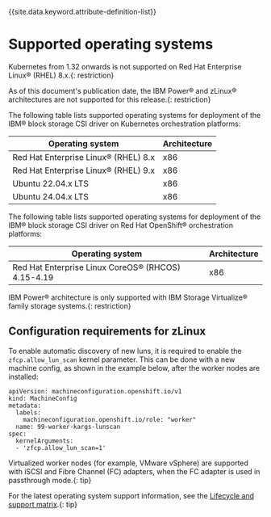 
{{site.data.keyword.attribute-definition-list}}

# Supported operating systems

Kubernetes from 1.32 onwards is not supported on Red Hat Enterprise Linux® (RHEL) 8.x.{: restriction}

As of this document's publication date, the IBM Power® and zLinux® architectures are not supported for this release.{: restriction}

The following table lists supported operating systems for deployment of the IBM® block storage CSI driver on Kubernetes orchestration platforms:

| Operating system                                     |Architecture|
|------------------------------------------------------|------------|
| Red Hat Enterprise Linux® (RHEL) 8.x                 |x86|
| Red Hat Enterprise Linux® (RHEL) 9.x                 |x86|
| Ubuntu 22.04.x LTS                                   |x86|
| Ubuntu 24.04.x LTS                                   |x86|

The following table lists supported operating systems for deployment of the IBM® block storage CSI driver on Red Hat OpenShift® orchestration platforms:

| Operating system                                     |Architecture           |
|------------------------------------------------------|-----------------------|
| Red Hat Enterprise Linux CoreOS® (RHCOS) 4.15-4.19   |x86|

IBM Power® architecture is only supported with IBM Storage Virtualize® family storage systems.{: restriction}

## Configuration requirements for zLinux

To enable automatic discovery of new luns, it is required to enable the `zfcp.allow_lun_scan` kernel parameter. This can be done with a new machine config, as shown in the example below, after the worker nodes are installed:
```
apiVersion: machineconfiguration.openshift.io/v1
kind: MachineConfig
metadata:
  labels:
    machineconfiguration.openshift.io/role: "worker"
  name: 99-worker-kargs-lunscan
spec:
  kernelArguments:
  - 'zfcp.allow_lun_scan=1'
```

Virtualized worker nodes (for example, VMware vSphere) are supported with iSCSI and Fibre Channel (FC) adapters, when the FC adapter is used in passthrough mode.{: tip}

For the latest operating system support information, see the [Lifecycle and support matrix](lifecycle_support_matrix.md).{: tip}

